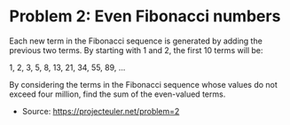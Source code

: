 # Problem 2: Even Fibonacci numbers

Each new term in the Fibonacci sequence is generated by adding the previous two terms.
By starting with 1 and 2, the first 10 terms will be:

1, 2, 3, 5, 8, 13, 21, 34, 55, 89, ...

By considering the terms in the Fibonacci sequence whose values do not exceed four
million, find the sum of the even-valued terms.

- Source: https://projecteuler.net/problem=2
